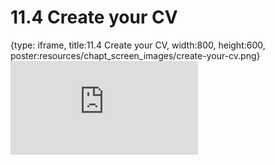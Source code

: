 # 11.4 Create your CV
 
{type: iframe, title:11.4 Create your CV, width:800, height:600, poster:resources/chapt_screen_images/create-your-cv.png}
![](https://sayumiyork.github.io/miniCURE-16S_Test/create-your-cv.html)
 

 

